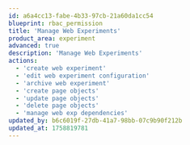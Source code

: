 ```yaml
---
id: a6a4cc13-fabe-4b33-97cb-21a60da1cc54
blueprint: rbac_permission
title: 'Manage Web Experiments'
product_area: experiment
advanced: true
description: 'Manage Web Experiments'
actions:
  - 'create web experiment'
  - 'edit web experiment configuration'
  - 'archive web experiment'
  - 'create page objects'
  - 'update page objects'
  - 'delete page objects'
  - 'manage web exp dependencies'
updated_by: b6c6019f-27db-41a7-98bb-07c9b90f212b
updated_at: 1758819781
---
```

